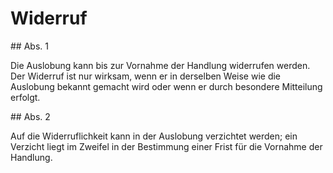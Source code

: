 # Widerruf



\#\# Abs. 1

 Die Auslobung kann bis zur Vornahme der Handlung widerrufen werden. Der Widerruf ist nur wirksam, wenn er in derselben Weise wie die Auslobung bekannt gemacht wird oder wenn er durch besondere Mitteilung erfolgt.

\#\# Abs. 2

 Auf die Widerruflichkeit kann in der Auslobung verzichtet werden; ein Verzicht liegt im Zweifel in der Bestimmung einer Frist für die Vornahme der Handlung. 

